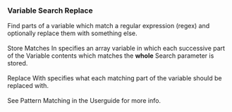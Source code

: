 ### Variable Search Replace

Find parts of a variable which match a regular expression (regex) and
optionally replace them with something else.\
\
Store Matches In specifies an array variable in which each successive
part of the Variable contents which matches the **whole** Search
parameter is stored.\
\
Replace With specifies what each matching part of the variable should be
replaced with.\
\
See Pattern Matching in the Userguide for more info.
